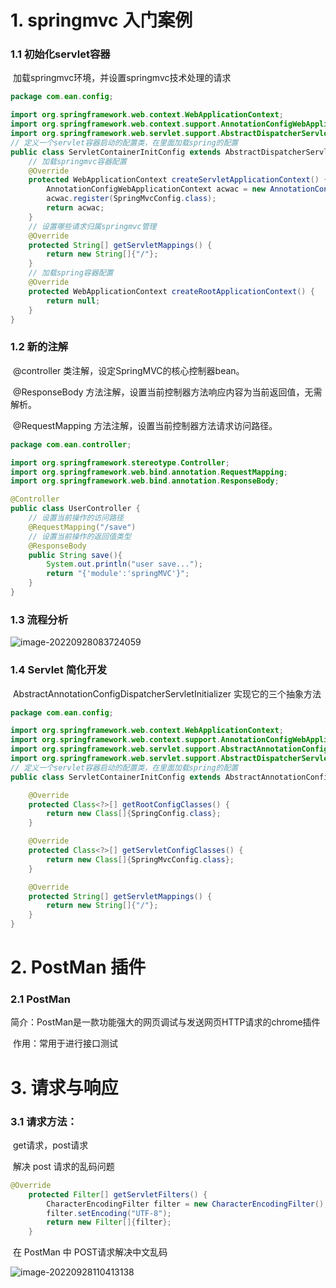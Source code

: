 # 1. springmvc 入门案例

### 	1.1 初始化servlet容器

​		加载springmvc环境，并设置springmvc技术处理的请求

```java
package com.ean.config;

import org.springframework.web.context.WebApplicationContext;
import org.springframework.web.context.support.AnnotationConfigWebApplicationContext;
import org.springframework.web.servlet.support.AbstractDispatcherServletInitializer;
// 定义一个servlet容器启动的配置类，在里面加载spring的配置
public class ServletContainerInitConfig extends AbstractDispatcherServletInitializer {
    // 加载springmvc容器配置
    @Override
    protected WebApplicationContext createServletApplicationContext() {
        AnnotationConfigWebApplicationContext acwac = new AnnotationConfigWebApplicationContext();
        acwac.register(SpringMvcConfig.class);
        return acwac;
    }
    // 设置哪些请求归属springmvc管理
    @Override
    protected String[] getServletMappings() {
        return new String[]{"/"};
    }
    // 加载spring容器配置
    @Override
    protected WebApplicationContext createRootApplicationContext() {
        return null;
    }
}

```

### 	1.2 新的注解

​		@controller 类注解，设定SpringMVC的核心控制器bean。

​		@ResponseBody 方法注解，设置当前控制器方法响应内容为当前返回值，无需解析。

​		@RequestMapping 方法注解，设置当前控制器方法请求访问路径。

```java
package com.ean.controller;

import org.springframework.stereotype.Controller;
import org.springframework.web.bind.annotation.RequestMapping;
import org.springframework.web.bind.annotation.ResponseBody;

@Controller
public class UserController {
    // 设置当前操作的访问路径
    @RequestMapping("/save")
    // 设置当前操作的返回值类型
    @ResponseBody
    public String save(){
        System.out.println("user save...");
        return "{'module':'springMVC'}";
    }
}

```

### 	1.3 流程分析

![image-20220928083724059](C:\Users\Asphyxia\AppData\Roaming\Typora\typora-user-images\image-20220928083724059.png)

### 	1.4 Servlet 简化开发

​		AbstractAnnotationConfigDispatcherServletInitializer 实现它的三个抽象方法

```java
package com.ean.config;

import org.springframework.web.context.WebApplicationContext;
import org.springframework.web.context.support.AnnotationConfigWebApplicationContext;
import org.springframework.web.servlet.support.AbstractAnnotationConfigDispatcherServletInitializer;
import org.springframework.web.servlet.support.AbstractDispatcherServletInitializer;
// 定义一个servlet容器启动的配置类，在里面加载spring的配置
public class ServletContainerInitConfig extends AbstractAnnotationConfigDispatcherServletInitializer {

    @Override
    protected Class<?>[] getRootConfigClasses() {
        return new Class[]{SpringConfig.class};
    }

    @Override
    protected Class<?>[] getServletConfigClasses() {
        return new Class[]{SpringMvcConfig.class};
    }

    @Override
    protected String[] getServletMappings() {
        return new String[]{"/"};
    }
}
```

# 2. PostMan 插件

### 	2.1 PostMan

​		简介：PostMan是一款功能强大的网页调试与发送网页HTTP请求的chrome插件

​		作用：常用于进行接口测试

# 3. 请求与响应

### 	3.1 请求方法：

​		get请求，post请求

​		解决 post 请求的乱码问题

```java
@Override
    protected Filter[] getServletFilters() {
        CharacterEncodingFilter filter = new CharacterEncodingFilter();
        filter.setEncoding("UTF-8");
        return new Filter[]{filter};
    }
```

​		在 PostMan 中 POST请求解决中文乱码

![image-20220928110413138](C:\Users\Asphyxia\AppData\Roaming\Typora\typora-user-images\image-20220928110413138.png)

​		
